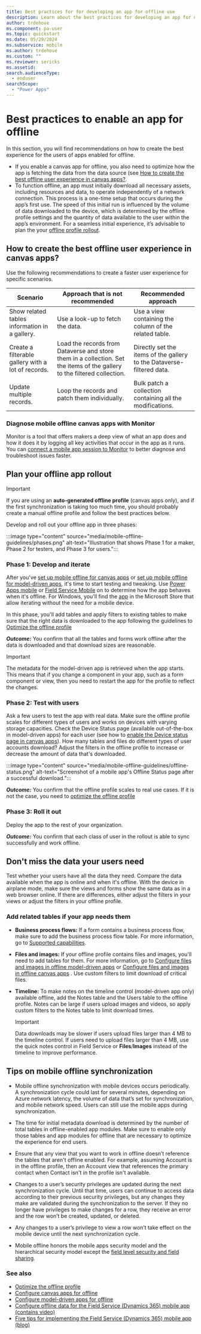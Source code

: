 ```yaml
---
title: Best practices for for developing an app for offline use
description: Learn about the best practices for developing an app for offline use.
author: trdehove
ms.component: pa-user
ms.topic: quickstart
ms.date: 05/29/2024
ms.subservice: mobile
ms.author: trdehove
ms.custom: ""
ms.reviewer: sericks
ms.assetid: 
search.audienceType: 
  - enduser
searchScope:
  - "Power Apps"
---
```


# Best practices to enable an app for offline
In this section, you will find recommendations on how to create the best experience for the users of apps enabled for offline. 
- If you enable a canvas app for offline, you also need to optimize how the app is fetching the data from the data source (see [How to create the best offline user experience in canvas apps?](best-practices-offline.md#how-to-create-the-best-offline-user-experience-in-canvas-apps). 
- To function offline, an app must initially download all necessary assets, including resources and data, to operate independently of a network connection. This process is a one-time setup that occurs during the app’s first use. The speed of this initial run is influenced by the volume of data downloaded to the device, which is determined by the offline profile settings and the quantity of data available to the user within the app’s environment. For a seamless initial experience, it’s advisable to  plan the your [offline profile rollout](best-practices-offline.md#plan-your-offline-app-rollout).    

## How to create the best offline user experience in canvas apps?

Use the following recommendations to create a faster user experience for specific scenarios. 

 |Scenario                      |  Approach that is not recommended                     |  Recommended approach               |
 |-------------------------------|----------------------------|--------------------------------|
 | Show related tables information in a gallery. | Use a look-up to fetch the data. | Use a view containing the column of the related table.|
 | Create a filterable gallery with a lot of records.  | Load the records from Dataverse and store them in a collection. Set the items of the gallery to the filtered collection.  | Directly set the items of the gallery to the Dataverse-filtered data. |
 | Update multiple records. | Loop the records and patch them individually. | Bulk patch a collection containing all the modifications. |

### Diagnose mobile offline canvas apps with Monitor

Monitor is a tool that offers makers a deep view of what an app does and how it does it by logging all key activities that occur in the app as it runs. You can [connect a mobile app session to Monitor](/power-apps/maker/monitor-canvasapps) to better diagnose and troubleshoot issues faster.

## Plan your offline app rollout

> [!IMPORTANT]
>If you are using an **auto-generated offline profile** (canvas apps only), and if the first synchronization is taking too much time, you should probably create a manual offline profile and follow the best practices below. 

Develop and roll out your offline app in three phases:

:::image type="content" source="media/mobile-offline-guidelines/phases.png" alt-text="Illustration that shows Phase 1 for a maker, Phase 2 for testers, and Phase 3 for users.":::

### Phase 1: Develop and iterate

After you've [set up mobile offline for canvas apps](canvas-mobile-offline-setup.md#create-a-mobile-offline-profile) or [set up mobile offline for model-driven apps](setup-mobile-offline.md#set-up-a-mobile-offline-profile), it's time to start testing and tweaking. Use [Power Apps mobile](run-powerapps-on-mobile.md) or [Field Service Mobile](/dynamics365/field-service/field-service-mobile-app-user-guide) on to determine how the app behaves when it's offline. For Windows, you'll find the [app](windows-app-install.md) in the Microsoft Store that allow iterating without the need for a mobile device.

In this phase, you'll add tables and apply filters to existing tables to make sure that the right data is downloaded to the app following the guidelines to [Optimize the offline profile](mobile-offline-guidelines.md)

***Outcome:*** You confirm that all the tables and forms work offline after the data is downloaded and that download sizes are reasonable. 

> [!IMPORTANT]
> The metadata for the model-driven app is retrieved when the app starts.  This means that if you change a component in your app, such as a form component or view, then you need to restart the app for the profile to reflect the changes.  

### Phase 2: Test with users

Ask a few users to test the app with real data. Make sure the offline profile scales for different types of users and works on devices with varying storage capacities. Check the Device Status page (available out-of-the-box in model-driven apps) for each user (see how to [enable the Device status page in canvas apps](canvas-mobile-offline-setup.md#create-an-offline-canvas-app)). How many tables and files do different types of user accounts download? Adjust the filters in the offline profile to increase or decrease the amount of data that's downloaded.

:::image type="content" source="media/mobile-offline-guidelines/offline-status.png" alt-text="Screenshot of a mobile app's Offline Status page after a successful download.":::

***Outcome:*** You confirm that the offline profile scales to real use cases. If it is not the case, you need to [optimize the offline profile](mobile-offline-guidelines.md)

### Phase 3: Roll it out

Deploy the app to the rest of your organization.

***Outcome:*** You confirm that each class of user in the rollout is able to sync successfully and work offline. 

## Don't miss the data your users need

Test whether your users have all the data they need. Compare the data available when the app is online and when it's offline. With the device in airplane mode, make sure the views and forms show the same data as in a web browser online. If there are differences, either adjust the filters in your views or adjust the filters in your offline profile.

### Add related tables if your app needs them

- **Business process flows:** If a form contains a business process flow, make sure to add the business process flow table. For more information, go to [Supported capabilities](/dynamics365/mobile-app/mobile-offline-capabilities#supported-capabilities).

- **Files and images:** If your offline profile contains files and images, you'll need to add tables for them. For more information, go to [Configure files and images in offline model-driven apps](offline-file-images.md) or [Configure files and images in offline canvas apps](files-images-offline-canvas-apps.md) . Use custom filters to limit download of critical files.

- **Timeline:** To make notes on the timeline control (model-driven app only) available offline, add the Notes table and the Users table to the offline profile. Notes can be large if users upload images and videos, so apply custom filters to the Notes table to limit download times.

    > [!IMPORTANT]
    > Data downloads may be slower if users upload files larger than 4 MB to the timeline control. If users need to upload files larger than 4 MB, use the quick notes control in Field Service or **Files**/**Images** instead of the timeline to improve performance.

## Tips on mobile offline synchronization
  
- Mobile offline synchronization with mobile devices occurs periodically. A synchronization cycle could last for several minutes, depending on Azure network latency, the volume of data that’s set for synchronization, and mobile network speed. Users can still use the mobile apps during synchronization.  
  
- The time for initial metadata download is determined by the number of total tables in offline-enabled app modules. Make sure to enable only those tables and app modules for offline that are necessary to optimize the experience for end users. 
  
- Ensure that any view that you want to work in offline doesn’t reference the tables that aren't offline enabled. For example, assuming Account is in the offline profile, then an Account view that references the primary contact when Contact isn't in the profile isn't available.

- Changes to a user’s security privileges are updated during the next synchronization cycle. Until that time, users can continue to access data according to their previous security privileges, but any changes they make are validated during the synchronization to the server. If they no longer have privileges to make changes for a row, they receive an error and the row won’t be created, updated, or deleted.

- Any changes to a user’s privilege to view a row won’t take effect on the mobile device until the next synchronization cycle.

- Mobile offline honors the mobile apps security model and the hierarchical security model except the [field level security and field sharing](/power-platform/admin/field-level-security).

### See also

- [Optimize the offline profile](mobile-offline-guidelines.md)
- [Configure canvas apps for offline](canvas-mobile-offline-overview.md)
- [Configure model-driven apps for offline](mobile-offline-overview.md)
- [Configure offline data for the Field Service (Dynamics 365) mobile app (contains video)](/dynamics365/field-service/mobile-power-app-system-offline)
- [Five tips for implementing the Field Service (Dynamics 365) mobile app (blog)](https://cloudblogs.microsoft.com/dynamics365/it/2021/04/21/5-tips-for-implementing-the-field-service-dynamics-365-mobile-app/)

